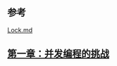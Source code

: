 ## 参考

[Lock.md](../../../../java-util/src/main/resources/concurrent/Lock.md)

## [第一章：并发编程的挑战](Chapter1.md)

